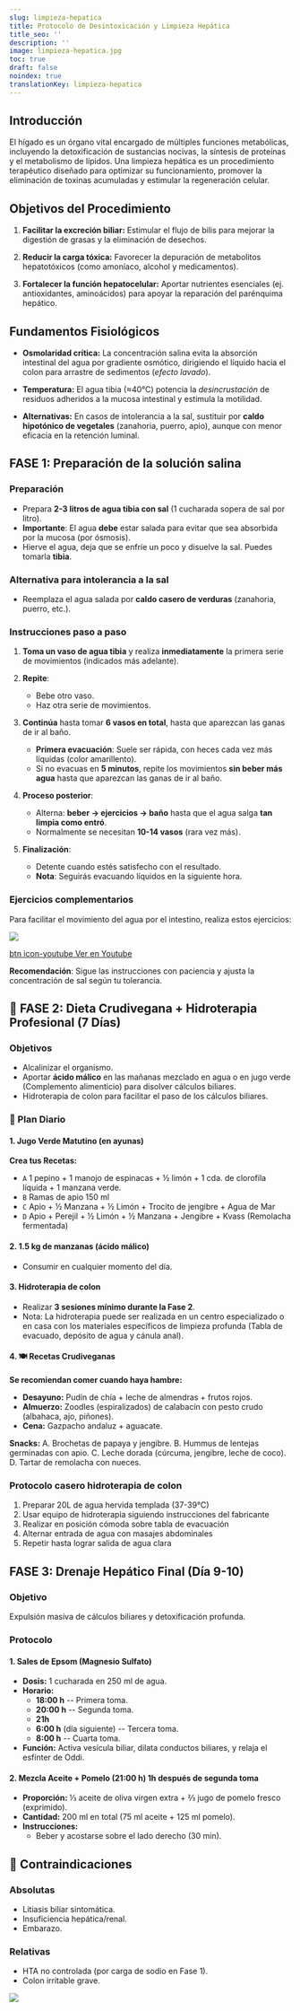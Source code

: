```yaml
---
slug: limpieza-hepatica
title: Protocolo de Desintoxicación y Limpieza Hepática
title_seo: ''
description: ''
image: limpieza-hepatica.jpg
toc: true
draft: false
noindex: true
translationKey: limpieza-hepatica
---
```

## Introducción

El hígado es un órgano vital encargado de múltiples funciones metabólicas, incluyendo la detoxificación de sustancias nocivas, la síntesis de proteínas y el metabolismo de lípidos. Una limpieza hepática es un procedimiento terapéutico diseñado para optimizar su funcionamiento, promover la eliminación de toxinas acumuladas y estimular la regeneración celular.

## Objetivos del Procedimiento

1. **Facilitar la excreción biliar:** Estimular el flujo de bilis para mejorar la digestión de grasas y la eliminación de desechos.

2. **Reducir la carga tóxica:** Favorecer la depuración de metabolitos hepatotóxicos (como amoníaco, alcohol y medicamentos).

3. **Fortalecer la función hepatocelular:** Aportar nutrientes esenciales (ej. antioxidantes, aminoácidos) para apoyar la reparación del parénquima hepático.

## Fundamentos Fisiológicos

- **Osmolaridad crítica:** La concentración salina evita la absorción intestinal del agua por gradiente osmótico, dirigiendo el líquido hacia el colon para arrastre de sedimentos (*efecto lavado*).

- **Temperatura:** El agua tibia (≈40°C) potencia la *desincrustación* de residuos adheridos a la mucosa intestinal y estimula la motilidad.

- **Alternativas:** En casos de intolerancia a la sal, sustituir por **caldo hipotónico de vegetales** (zanahoria, puerro, apio), aunque con menor eficacia en la retención luminal.

## FASE 1: Preparación de la solución salina

### Preparación
- Prepara **2-3 litros de agua tibia con sal** (1 cucharada sopera de sal por litro).
- **Importante**: El agua **debe** estar salada para evitar que sea absorbida por la mucosa (por ósmosis).
- Hierve el agua, deja que se enfríe un poco y disuelve la sal. Puedes tomarla **tibia**.

### Alternativa para intolerancia a la sal
- Reemplaza el agua salada por **caldo casero de verduras** (zanahoria, puerro, etc.).

### Instrucciones paso a paso

1. **Toma un vaso de agua tibia** y realiza **inmediatamente** la primera serie de movimientos (indicados más adelante).

2. **Repite**:
   - Bebe otro vaso.
   - Haz otra serie de movimientos.

3. **Continúa** hasta tomar **6 vasos en total**, hasta que aparezcan las ganas de ir al baño.
   - **Primera evacuación**: Suele ser rápida, con heces cada vez más líquidas (color amarillento).
   - Si no evacuas en **5 minutos**, repite los movimientos **sin beber más agua** hasta que aparezcan las ganas de ir al baño.

4. **Proceso posterior**:
   - Alterna: **beber → ejercicios → baño** hasta que el agua salga **tan limpia como entró**.
   - Normalmente se necesitan **10-14 vasos** (rara vez más).

5. **Finalización**:
   - Detente cuando estés satisfecho con el resultado.
   - **Nota**: Seguirás evacuando líquidos en la siguiente hora.

### Ejercicios complementarios

Para facilitar el movimiento del agua por el intestino, realiza estos ejercicios:

![](https://m.youtube.com/watch?v=2BB7I0kATmI)

[btn icon-youtube Ver en Youtube](https://m.youtube.com/watch?v=2BB7I0kATmI)

**Recomendación**: Sigue las instrucciones con paciencia y ajusta la concentración de sal según tu tolerancia.

## 🌿 FASE 2: Dieta Crudivegana + Hidroterapia Profesional (7 Días)

### Objetivos
- Alcalinizar el organismo.
- Aportar **ácido málico** en las mañanas mezclado en agua o en jugo verde (Complemento alimenticio) para disolver cálculos biliares.
- Hidroterapia de colon para facilitar el paso de los cálculos biliares.

### 📝 Plan Diario

#### 1. Jugo Verde Matutino (en ayunas)

**Crea tus Recetas:**
- `A` 1 pepino + 1 manojo de espinacas + ½ limón + 1 cda. de clorofila líquida + 1 manzana verde.
- `B` Ramas de apio 150 ml
- `C` Apio + ½ Manzana + ½ Limón + Trocito de jengibre + Agua de Mar
- `D` Apio + Perejil + ½ Limón + ½ Manzana + Jengibre + Kvass (Remolacha fermentada)

#### 2. 1.5 kg de manzanas (ácido málico)
- Consumir en cualquier momento del día.

#### 3. Hidroterapia de colon
- Realizar **3 sesiones mínimo durante la Fase 2**.
- Nota: La hidroterapia puede ser realizada en un centro especializado o en casa con los materiales específicos de limpieza profunda (Tabla de evacuado, depósito de agua y cánula anal).

#### 4. 🍽️ Recetas Crudiveganas
**Se recomiendan comer cuando haya hambre:**

- **Desayuno:** Pudín de chía + leche de almendras + frutos rojos.
- **Almuerzo:** Zoodles (espiralizados) de calabacín con pesto crudo (albahaca, ajo, piñones).
- **Cena:** Gazpacho andaluz + aguacate.

**Snacks:**
A. Brochetas de papaya y jengibre.
B. Hummus de lentejas germinadas con apio.
C. Leche dorada (cúrcuma, jengibre, leche de coco).
D. Tartar de remolacha con nueces.

### Protocolo casero hidroterapia de colon

1. Preparar 20L de agua hervida templada (37-39°C)
2. Usar equipo de hidroterapia siguiendo instrucciones del fabricante
3. Realizar en posición cómoda sobre tabla de evacuación
4. Alternar entrada de agua con masajes abdominales
5. Repetir hasta lograr salida de agua clara

## FASE 3: Drenaje Hepático Final (Día 9-10)

### Objetivo
Expulsión masiva de cálculos biliares y detoxificación profunda.

### Protocolo

#### 1. Sales de Epsom (Magnesio Sulfato)
- **Dosis:** 1 cucharada en 250 ml de agua.
- **Horario:**
  - **18:00 h** -- Primera toma.
  - **20:00 h** -- Segunda toma.
  - **21h**
  - **6:00 h** (día siguiente) -- Tercera toma.
  - **8:00 h** -- Cuarta toma.
- **Función:** Activa vesícula biliar, dilata conductos biliares, y relaja el esfínter de Oddi.

#### 2. Mezcla Aceite + Pomelo (21:00 h) 1h después de segunda toma
- **Proporción:** ⅓ aceite de oliva virgen extra + ⅔ jugo de pomelo fresco (exprimido).
- **Cantidad:** 200 ml en total (75 ml aceite + 125 ml pomelo).
- **Instrucciones:**
  - Beber y acostarse sobre el lado derecho (30 min).

## 🛑 Contraindicaciones

### Absolutas
- Litiasis biliar sintomática.
- Insuficiencia hepática/renal.
- Embarazo.

### Relativas
- HTA no controlada (por carga de sodio en Fase 1).
- Colon irritable grave.

![](limpieza-hepatica-alimentos.jpg)
